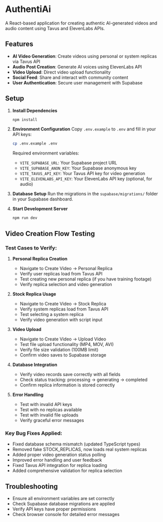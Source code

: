 # AuthentiAi

A React-based application for creating authentic AI-generated videos and audio content using Tavus and ElevenLabs APIs.

## Features

- **AI Video Generation**: Create videos using personal or system replicas via Tavus API
- **Audio Post Creation**: Generate AI voices using ElevenLabs API
- **Video Upload**: Direct video upload functionality
- **Social Feed**: Share and interact with community content
- **User Authentication**: Secure user management with Supabase

## Setup

1. **Install Dependencies**
   ```bash
   npm install
   ```

2. **Environment Configuration**
   Copy `.env.example` to `.env` and fill in your API keys:
   ```bash
   cp .env.example .env
   ```

   Required environment variables:
   - `VITE_SUPABASE_URL`: Your Supabase project URL
   - `VITE_SUPABASE_ANON_KEY`: Your Supabase anonymous key
   - `VITE_TAVUS_API_KEY`: Your Tavus API key for video generation
   - `VITE_ELEVENLABS_API_KEY`: Your ElevenLabs API key (optional, for audio)

3. **Database Setup**
   Run the migrations in the `supabase/migrations/` folder in your Supabase dashboard.

4. **Start Development Server**
   ```bash
   npm run dev
   ```

## Video Creation Flow Testing

### Test Cases to Verify:

1. **Personal Replica Creation**
   - Navigate to Create Video → Personal Replica
   - Verify user replicas load from Tavus API
   - Test creating new personal replica (if you have training footage)
   - Verify replica selection and video generation

2. **Stock Replica Usage**
   - Navigate to Create Video → Stock Replica
   - Verify system replicas load from Tavus API
   - Test selecting a system replica
   - Verify video generation with script input

3. **Video Upload**
   - Navigate to Create Video → Upload Video
   - Test file upload functionality (MP4, MOV, AVI)
   - Verify file size validation (100MB limit)
   - Confirm video saves to Supabase storage

4. **Database Integration**
   - Verify video records save correctly with all fields
   - Check status tracking: processing → generating → completed
   - Confirm replica information is stored correctly

5. **Error Handling**
   - Test with invalid API keys
   - Test with no replicas available
   - Test with invalid file uploads
   - Verify graceful error messages

### Key Bug Fixes Applied:

- Fixed database schema mismatch (updated TypeScript types)
- Removed fake STOCK_REPLICAS, now loads real system replicas
- Added proper video generation status polling
- Improved error handling and user feedback
- Fixed Tavus API integration for replica loading
- Added comprehensive validation for replica selection

## Troubleshooting

- Ensure all environment variables are set correctly
- Check Supabase database migrations are applied
- Verify API keys have proper permissions
- Check browser console for detailed error messages
